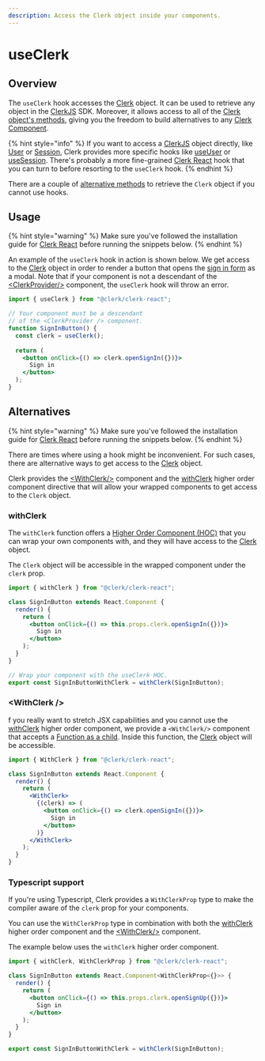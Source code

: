 ```yaml
---
description: Access the Clerk object inside your components.
---
```


# useClerk

## Overview

The `useClerk` hook accesses the [Clerk](../clerkjs/clerk.md) object. It can be used to retrieve any object in the [ClerkJS](../clerkjs/) SDK. Moreover, it allows access to all of the [Clerk object's methods](../clerkjs/clerk.md#methods), giving you the freedom to build alternatives to any [Clerk Component](../../main-concepts/clerk-components.md).

{% hint style="info" %}
If you want to access a [ClerkJS](../clerkjs/) object directly, like [User](../clerkjs/user.md) or [Session](../clerkjs/session.md), Clerk provides more specific hooks like [useUser](useuser-hook.md) or [useSession](usesession-hook.md). There's probably a more fine-grained [Clerk React](./) hook that you can turn to before resorting to the `useClerk` hook.
{% endhint %}

There are a couple of [alternative methods](useclerk-hook.md#alternatives) to retrieve the `Clerk` object if you cannot use hooks.

## Usage

{% hint style="warning" %}
Make sure you've followed the installation guide for [Clerk React](installation.md) before running the snippets below.
{% endhint %}

An example of the `useClerk` hook in action is shown below. We get access to the [Clerk](../clerkjs/clerk.md) object in order to render a button that opens the [sign in form](../../components/sign-in.md) as a modal. Note that if your component is not a descendant of the [&lt;ClerkProvider/&gt;](clerkprovider.md) component, the `useClerk` hook will throw an error.

```jsx
import { useClerk } from "@clerk/clerk-react";

// Your component must be a descendant
// of the <ClerkProvider /> component.
function SignInButton() {
  const clerk = useClerk();
  
  return (
    <button onClick={() => clerk.openSignIn({})}>
      Sign in
    </button>
  );
}
```

## Alternatives

{% hint style="warning" %}
Make sure you've followed the installation guide for [Clerk React](installation.md) before running the snippets below.
{% endhint %}

There are times where using a hook might be inconvenient. For such cases, there are alternative ways to get access to the [Clerk](../clerkjs/clerk.md) object.

Clerk provides the [&lt;WithClerk/&gt;](useclerk-hook.md#withclerk-component) component and the [withClerk](useclerk-hook.md#withclerk) higher order component directive that will allow your wrapped components to get access to the `Clerk` object.

### withClerk

The `withClerk` function offers a [Higher Order Component \(HOC\)](https://reactjs.org/docs/higher-order-components.html) that you can wrap your own components with, and they will have access to the [Clerk](../clerkjs/clerk.md) object.

The `Clerk` object will be accessible in the wrapped component under the `clerk` prop.

```jsx
import { withClerk } from "@clerk/clerk-react";

class SignInButton extends React.Component {
  render() {
    return (
      <button onClick={() => this.props.clerk.openSignIn({})}>
        Sign in
      </button>
    );
  }
}

// Wrap your component with the useClerk HOC.
export const SignInButtonWithClerk = withClerk(SignInButton);
```

### &lt;WithClerk /&gt; <a id="withclerk-component"></a>

f you really want to stretch JSX capabilities and you cannot use the [withClerk](useclerk-hook.md#withclerk) higher order component, we provide a `<WithClerk/>` component that accepts a [Function as a child](https://reactjs.org/docs/jsx-in-depth.html#functions-as-children). Inside this function, the [Clerk](../clerkjs/clerk.md) object will be accessible.

```jsx
import { WithClerk } from "@clerk/clerk-react";

class SignInButton extends React.Component {
  render() {
    return (
      <WithClerk>
        {(clerk) => (
          <button onClick={() => clerk.openSignIn({})}>
            Sign in
          </button>
        )}
      </WithClerk>
    );
  }
}
```

### Typescript support

If you're using Typescript, Clerk provides a `WithClerkProp` type to make the compiler aware of the `clerk` prop for your components.

You can use the `WithClerkProp` type in combination with both the [withClerk](useclerk-hook.md#withclerk) higher order component and the [&lt;WithClerk/&gt;](useclerk-hook.md#withclerk-component) component. 

The example below uses the `withClerk` higher order component.

```jsx
import { withClerk, WithClerkProp } from "@clerk/clerk-react";

class SignInButton extends React.Component<WithClerkProp<{}>> {
  render() {
    return (
      <button onClick={() => this.props.clerk.openSignUp({})}>
        Sign in
      </button>
    );
  }
}

export const SignInButtonWithClerk = withClerk(SignInButton);
```

